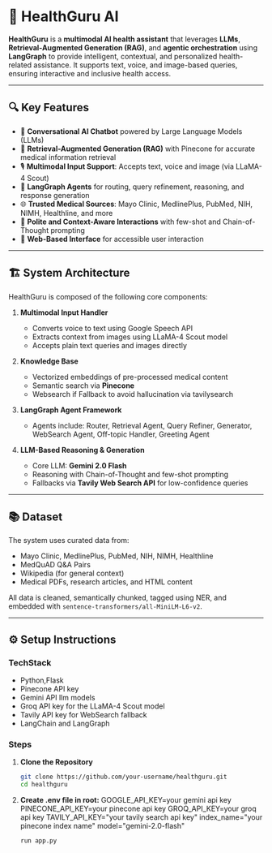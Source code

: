 # 🧠 HealthGuru AI

**HealthGuru** is a **multimodal AI health assistant** that leverages **LLMs**, **Retrieval-Augmented Generation (RAG)**, and **agentic orchestration** using **LangGraph** to provide intelligent, contextual, and personalized health-related assistance. It supports text, voice, and image-based queries, ensuring interactive and inclusive health access.

---

## 🔍 Key Features

- 💬 **Conversational AI Chatbot** powered by Large Language Models (LLMs)
- 🔎 **Retrieval-Augmented Generation (RAG)** with Pinecone for accurate medical information retrieval
- 🎙️ **Multimodal Input Support**: Accepts text, voice and image (via LLaMA-4 Scout)
- 🧠 **LangGraph Agents** for routing, query refinement, reasoning, and response generation
- 🌐 **Trusted Medical Sources**: Mayo Clinic, MedlinePlus, PubMed, NIH, NIMH, Healthline, and more
- 🌱 **Polite and Context-Aware Interactions** with few-shot and Chain-of-Thought prompting
- 🧾 **Web-Based Interface** for accessible user interaction

---

## 🏗️ System Architecture

HealthGuru is composed of the following core components:

1. **Multimodal Input Handler**  
   - Converts voice to text using Google Speech API  
   - Extracts context from images using LLaMA-4 Scout model
   - Accepts plain text queries and images directly 

2. **Knowledge Base**  
   - Vectorized embeddings of pre-processed medical content  
   - Semantic search via **Pinecone**
   - Websearch if Fallback to avoid hallucination via tavilysearch

3. **LangGraph Agent Framework**  
   - Agents include: Router, Retrieval Agent, Query Refiner, Generator, WebSearch Agent, Off-topic Handler, Greeting Agent

4. **LLM-Based Reasoning & Generation**  
   - Core LLM: **Gemini 2.0 Flash**  
   - Reasoning with Chain-of-Thought and few-shot prompting  
   - Fallbacks via **Tavily Web Search API** for low-confidence queries

---

## 📚 Dataset

The system uses curated data from:

- Mayo Clinic, MedlinePlus, PubMed, NIH, NIMH, Healthline
- MedQuAD Q&A Pairs
- Wikipedia (for general context)
- Medical PDFs, research articles, and HTML content

All data is cleaned, semantically chunked, tagged using NER, and embedded with `sentence-transformers/all-MiniLM-L6-v2`.

---

## ⚙️ Setup Instructions

### TechStack

- Python,Flask
- Pinecone API key
- Gemini API llm models
- Groq API key for the LLaMA-4 Scout model
- Tavily API key for WebSearch fallback
- LangChain and LangGraph

### Steps

1. **Clone the Repository**
   ```bash
   git clone https://github.com/your-username/healthguru.git
   cd healthguru
2. **Create .env file in root:**
   GOOGLE_API_KEY=your gemini api key
   PINECONE_API_KEY=your pinecone api key
   GROQ_API_KEY=your groq api key
   TAVILY_API_KEY="your tavily search api key"
   index_name="your pinecone index name"
   model="gemini-2.0-flash"

   ```bash
   run app.py
